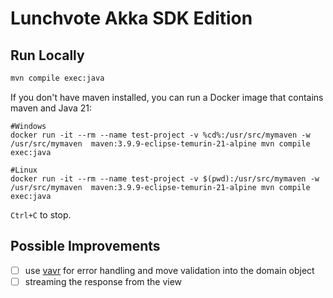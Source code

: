 # Lunchvote Akka SDK Edition

## Run Locally

```bash
mvn compile exec:java
```

If you don't have maven installed, you can run a Docker image that contains maven and Java 21:
```
#Windows
docker run -it --rm --name test-project -v %cd%:/usr/src/mymaven -w /usr/src/mymaven  maven:3.9.9-eclipse-temurin-21-alpine mvn compile exec:java

#Linux
docker run -it --rm --name test-project -v $(pwd):/usr/src/mymaven -w /usr/src/mymaven  maven:3.9.9-eclipse-temurin-21-alpine mvn compile exec:java
```

`Ctrl+C` to stop.

## Possible Improvements

- [ ] use [vavr](https://github.com/vavr-io/vavr) for error handling and move validation into the domain object
- [ ] streaming the response from the view